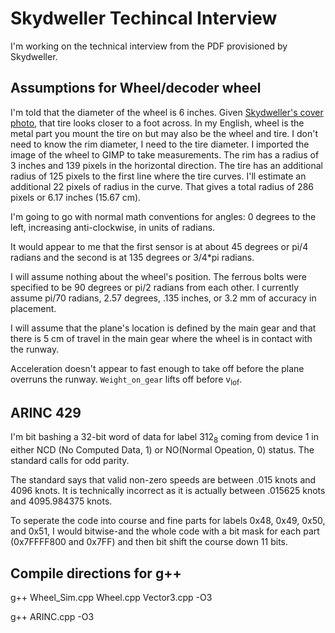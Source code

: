 # Skydweller Techincal Interview

I'm working on the technical interview from the PDF provisioned by Skydweller.

## Assumptions for Wheel/decoder wheel

I'm told that the diameter of the wheel is 6 inches. Given [Skydweller's cover photo](https://media.licdn.com/dms/image/C4E1BAQHdEYOGf10wGg/company-background_10000/0/1612268565869/skydwelleraerocom_cover?e=1706040000&v=beta&t=rYHYCXR_ZLAVr88aV8ENv0BWff3oHhf96TuiVEVOdmE), that tire looks closer to a foot across. In my English, wheel is the metal part you mount the tire on but may also be the wheel and tire. I don't need to know the rim diameter, I need to the tire diameter. I imported the image of the wheel to GIMP to take measurements. The rim has a radius of 3 inches and 139 pixels in the horizontal direction. The tire has an additional radius of 125 pixels to the first line where the tire curves. I'll estimate an additional 22 pixels of radius in the curve. That gives a total radius of 286 pixels or 6.17 inches \(15.67 cm\).

I'm going to go with normal math conventions for angles: 0 degrees to the left, increasing anti-clockwise, in units of radians.

It would appear to me that the first sensor is at about 45 degrees or pi/4 radians and the second is at 135 degrees or 3/4*pi radians.

I will assume nothing about the wheel's position. The ferrous bolts were specified to be 90 degrees or pi/2 radians from each other. I currently assume pi/70 radians, 2.57 degrees, .135 inches, or 3.2 mm of accuracy in placement.

I will assume that the plane's location is defined by the main gear and that there is 5 cm of travel in the main gear where the wheel is in contact with the runway.

Acceleration doesn't appear to fast enough to take off before the plane overruns the runway. ```Weight_on_gear``` lifts off before v<sub>lof</sub>.

## ARINC 429

I'm bit bashing a 32-bit word of data for label 312<sub>8</sub> coming from device 1 in either NCD (No Computed Data, 1) or NO(Normal Opeation, 0) status. The standard calls for odd parity.

The standard says that valid non-zero speeds are between .015 knots and 4096 knots. It is technically incorrect as it is actually between .015625 knots and 4095.984375 knots.

To seperate the code into course and fine parts for labels 0x48, 0x49, 0x50, and 0x51, I would bitwise-and the whole code with a bit mask for each part (0x7FFFF800 and 0x7FF) and then bit shift the course down 11 bits.

## Compile directions for g++

g++ Wheel_Sim.cpp Wheel.cpp Vector3.cpp -O3

g++ ARINC.cpp -O3
